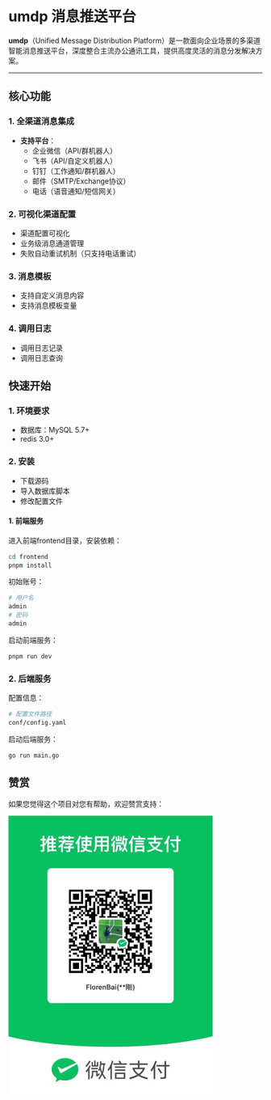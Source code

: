 # umdp 消息推送平台

**umdp**（Unified Message Distribution Platform）是一款面向企业场景的多渠道智能消息推送平台，深度整合主流办公通讯工具，提供高度灵活的消息分发解决方案。

---

## 核心功能

### 1. 全渠道消息集成
- **支持平台**：
  - 企业微信（API/群机器人）
  - 飞书（API/自定义机器人）
  - 钉钉（工作通知/群机器人）
  - 邮件（SMTP/Exchange协议）
  - 电话（语音通知/短信网关）

### 2. 可视化渠道配置
  - 渠道配置可视化
  - 业务级消息通道管理
  - 失败自动重试机制（只支持电话重试）

### 3. 消息模板
  - 支持自定义消息内容
  - 支持消息模板变量

### 4. 调用日志
  - 调用日志记录
  - 调用日志查询

## 快速开始

### 1. 环境要求
- 数据库：MySQL 5.7+
- redis 3.0+

### 2. 安装
- 下载源码
- 导入数据库脚本
- 修改配置文件

#### 1. 前端服务

进入前端frontend目录，安装依赖：
```bash
cd frontend
pnpm install
```
初始账号：
```bash
# 用户名
admin
# 密码
admin
```

启动前端服务：   
```bash 
pnpm run dev
```

### 2. 后端服务
配置信息：  

```bash
# 配置文件路径
conf/config.yaml
```
启动后端服务：  
```bash
go run main.go
```

## 赞赏
如果您觉得这个项目对您有帮助，欢迎赞赏支持：

<img src="./assets/wechat.jpg" alt="赞赏码" width="405" height="550" />